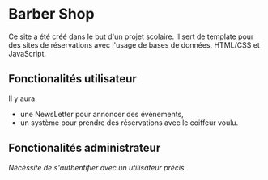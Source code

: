 # Barber Shop

Ce site a été créé dans le but d'un projet scolaire. Il sert de template pour des sites de réservations avec l'usage de bases de données, HTML/CSS et JavaScript.

## Fonctionalités utilisateur
Il y aura: 
  - une NewsLetter pour annoncer des événements,
  - un système pour prendre des réservations avec le coiffeur voulu.

## Fonctionalités administrateur
*Nécéssite de s'authentifier avec un utilisateur précis*
